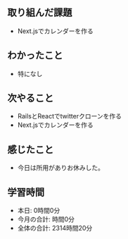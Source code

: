 ## 取り組んだ課題
- Next.jsでカレンダーを作る
## わかったこと
- 特になし
## 次やること
- RailsとReactでtwitterクローンを作る
- Next.jsでカレンダーを作る
## 感じたこと
- 今日は所用がありお休みした。
## 学習時間
- 本日: 0時間0分
- 今月の合計: 時間0分
- 全体の合計: 2314時間20分
